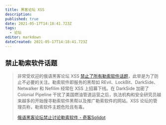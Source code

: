 ```yaml
---
title: 黑客论坛 XSS
description: 
published: true
date: 2021-05-17T14:18:41.723Z
tags: 
  - 论坛
editor: markdown
dateCreated: 2021-05-17T14:18:41.723Z
---
```


## 禁止勒索软件话题

> 非常受欢迎的俄语黑客论坛 XSS [禁止了所有勒索软件话题](https://web.archive.org/web/20210516023525/https://www.bleepingcomputer.com/news/security/popular-russian-hacking-forum-xss-bans-all-ransomware-topics/)，此举是为了防止不必要的关注。勒索软件即服务的黑帮如 REvil、LockBit、DarkSide、Netwalker 和 Nefilim 经常在 XSS 上招募下线。在 DarkSide 加密了 Colonial Pipeline 干扰了美国燃油管道运营之后，执法机构和安全研究员越来越多的开始搜寻勒索软件黑帮以及推广勒索软件的网站。XSS 论坛的管理员称，勒索软件主题危险且有毒。 
>
> [俄语黑客论坛禁止讨论勒索软件 - 奇客Solidot](https://web.archive.org/web/20210517135946/https://www.solidot.org/story?sid=67770)